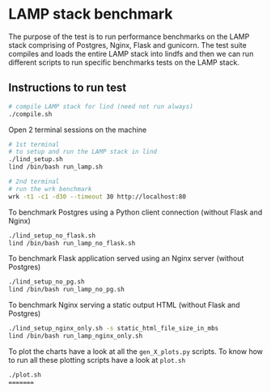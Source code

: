 # LAMP stack benchmark

The purpose of the test is to run performance benchmarks on the LAMP stack comprising of Postgres, Nginx, Flask and gunicorn. The test suite compiles and loads the entire LAMP stack into lindfs and then we can run different scripts to run specific benchmarks tests on the LAMP stack.

## Instructions to run test

```sh
# compile LAMP stack for lind (need not run always)
./compile.sh
```

Open 2 terminal sessions on the machine
```sh
# 1st terminal
# to setup and run the LAMP stack in lind
./lind_setup.sh
lind /bin/bash run_lamp.sh

# 2nd terminal
# run the wrk benchmark
wrk -t1 -c1 -d30 --timeout 30 http://localhost:80
```

To benchmark Postgres using a Python client connection (without Flask and Nginx)
```sh
./lind_setup_no_flask.sh
lind /bin/bash run_lamp_no_flask.sh
```

To benchmark Flask application served using an Nginx server (without Postgres)
```sh
./lind_setup_no_pg.sh
lind /bin/bash run_lamp_no_pg.sh
```

To benchmark Nginx serving a static output HTML (without Flask and Postgres)
```sh
./lind_setup_nginx_only.sh -s static_html_file_size_in_mbs
lind /bin/bash run_lamp_nginx_only.sh
```

To plot the charts have a look at all the `gen_X_plots.py` scripts. To know how to run all these plotting scripts have a look at `plot.sh`
```sh
./plot.sh
=======
```
